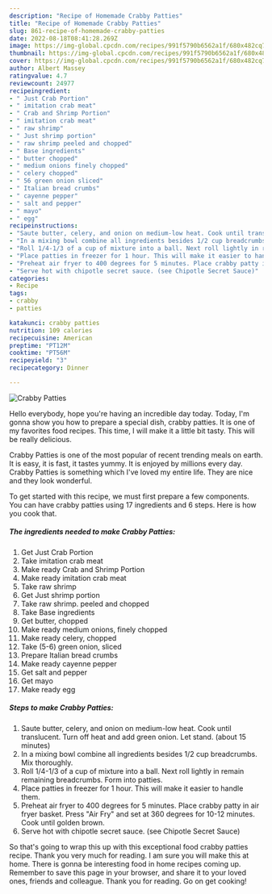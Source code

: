 ```yaml
---
description: "Recipe of Homemade Crabby Patties"
title: "Recipe of Homemade Crabby Patties"
slug: 861-recipe-of-homemade-crabby-patties
date: 2022-08-18T08:41:28.269Z
image: https://img-global.cpcdn.com/recipes/991f5790b6562a1f/680x482cq70/crabby-patties-recipe-main-photo.jpg
thumbnail: https://img-global.cpcdn.com/recipes/991f5790b6562a1f/680x482cq70/crabby-patties-recipe-main-photo.jpg
cover: https://img-global.cpcdn.com/recipes/991f5790b6562a1f/680x482cq70/crabby-patties-recipe-main-photo.jpg
author: Albert Massey
ratingvalue: 4.7
reviewcount: 24977
recipeingredient:
- " Just Crab Portion"
- " imitation crab meat"
- " Crab and Shrimp Portion"
- " imitation crab meat"
- " raw shrimp"
- " Just shrimp portion"
- " raw shrimp peeled and chopped"
- " Base ingredients"
- " butter chopped"
- " medium onions finely chopped"
- " celery chopped"
- " 56 green onion sliced"
- " Italian bread crumbs"
- " cayenne pepper"
- " salt and pepper"
- " mayo"
- " egg"
recipeinstructions:
- "Saute butter, celery, and onion on medium-low heat. Cook until translucent. Turn off heat and add green onion. Let stand. (about 15 minutes)"
- "In a mixing bowl combine all ingredients besides 1/2 cup breadcrumbs. Mix thoroughly."
- "Roll 1/4-1/3 of a cup of mixture into a ball. Next roll lightly in remain remaining breadcrumbs. Form into patties."
- "Place patties in freezer for 1 hour. This will make it easier to handle them."
- "Preheat air fryer to 400 degrees for 5 minutes. Place crabby patty in air fryer basket. Press &#34;Air Fry&#34; and set at 360 degrees for 10-12 minutes. Cook until golden brown."
- "Serve hot with chipotle secret sauce. (see Chipotle Secret Sauce)"
categories:
- Recipe
tags:
- crabby
- patties

katakunci: crabby patties 
nutrition: 109 calories
recipecuisine: American
preptime: "PT12M"
cooktime: "PT56M"
recipeyield: "3"
recipecategory: Dinner

---
```



![Crabby Patties](https://img-global.cpcdn.com/recipes/991f5790b6562a1f/680x482cq70/crabby-patties-recipe-main-photo.jpg)

Hello everybody, hope you're having an incredible day today. Today, I'm gonna show you how to prepare a special dish, crabby patties. It is one of my favorites food recipes. This time, I will make it a little bit tasty. This will be really delicious.



Crabby Patties is one of the most popular of recent trending meals on earth. It is easy, it is fast, it tastes yummy. It is enjoyed by millions every day. Crabby Patties is something which I've loved my entire life. They are nice and they look wonderful.


To get started with this recipe, we must first prepare a few components. You can have crabby patties using 17 ingredients and 6 steps. Here is how you cook that.

<!--inarticleads1-->

##### The ingredients needed to make Crabby Patties:

1. Get  Just Crab Portion
1. Take  imitation crab meat
1. Make ready  Crab and Shrimp Portion
1. Make ready  imitation crab meat
1. Take  raw shrimp
1. Get  Just shrimp portion
1. Take  raw shrimp. peeled and chopped
1. Take  Base ingredients
1. Get  butter, chopped
1. Make ready  medium onions, finely chopped
1. Make ready  celery, chopped
1. Take  (5-6) green onion, sliced
1. Prepare  Italian bread crumbs
1. Make ready  cayenne pepper
1. Get  salt and pepper
1. Get  mayo
1. Make ready  egg




<!--inarticleads2-->

##### Steps to make Crabby Patties:

1. Saute butter, celery, and onion on medium-low heat. Cook until translucent. Turn off heat and add green onion. Let stand. (about 15 minutes)
1. In a mixing bowl combine all ingredients besides 1/2 cup breadcrumbs. Mix thoroughly.
1. Roll 1/4-1/3 of a cup of mixture into a ball. Next roll lightly in remain remaining breadcrumbs. Form into patties.
1. Place patties in freezer for 1 hour. This will make it easier to handle them.
1. Preheat air fryer to 400 degrees for 5 minutes. Place crabby patty in air fryer basket. Press &#34;Air Fry&#34; and set at 360 degrees for 10-12 minutes. Cook until golden brown.
1. Serve hot with chipotle secret sauce. (see Chipotle Secret Sauce)




So that's going to wrap this up with this exceptional food crabby patties recipe. Thank you very much for reading. I am sure you will make this at home. There is gonna be interesting food in home recipes coming up. Remember to save this page in your browser, and share it to your loved ones, friends and colleague. Thank you for reading. Go on get cooking!
